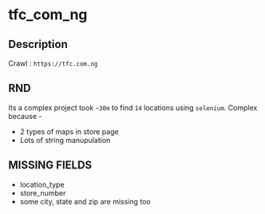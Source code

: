 # tfc_com_ng

## Description

Crawl : `https://tfc.com.ng`

## RND

Its a complex project took `~30m` to find `14` locations using `selenium`. Complex because -

- 2 types of maps in store page
- Lots of string manupulation

## MISSING FIELDS

- location_type
- store_number
- some city, state and zip are missing too
